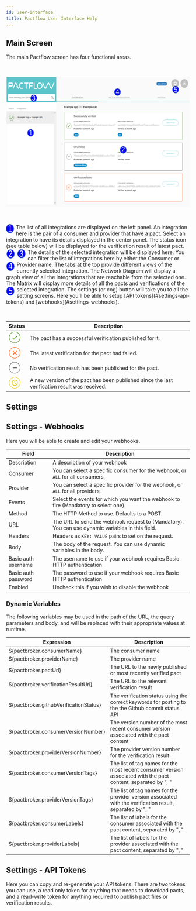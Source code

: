 ```yaml
---
id: user-interface
title: Pactflow User Interface Help
---
```


## Main Screen

The main Pactflow screen has four functional areas.

&nbsp;

![Main Screen](assets/ui/main-screen.png)

&nbsp;

<img src="assets/ui/one.png" alt="one" style="float: left; padding-right: 5px"/>
The list of all integrations are displayed on the left panel. An integration here is the pair of a consumer and provider that have a pact. Select an integration to have its details displayed in the center panel. The status icon (see table below) will be displayed for the verification result of latest pact.

<img src="assets/ui/two.png" alt="two" style="float: left; padding-right: 5px"/>
The details of the selected integration will be displayed here.

<img src="assets/ui/three.png" alt="three" style="float: left; padding-right: 5px"/>
You can filter the list of integrations here by either the Consumer or Provider name.

<img src="assets/ui/four.png" alt="four" style="float: left; padding-right: 5px"/>
The tabs at the top provide different views of the currently selected integration. The Network
Diagram will display a graph view of all the integrations that are reachable from the selected one.
The Matrix will display more details of all the pacts and verifications of the selected integration.

<img src="assets/ui/five.png" alt="five" style="float: left; padding-right: 5px"/>
The settings (or cog) button will take you to all the setting screens. Here you'll be able to setup
[API tokens](#settings-api-tokens) and [webhooks](#settings-webhooks).

&nbsp;

<div class="status-table">

| Status | Description |
|-------------|-------------|
| ![success](assets/ui/success.png) | The pact has a successful verification published for it. |
| ![failed](assets/ui/failed.png) | The latest verification for the pact had failed. |
| ![unverified](assets/ui/unverified.png) | No verification result has been published for the pact. |
| ![waiting](assets/ui/waiting.png) | A new version of the pact has been published since the last verification result was received. |

</div>

## Settings

## Settings - Webhooks

Here you will be able to create and edit your webhooks.

| Field | Description |
| ----- | ----------- |
| Description | A description of your webhook |
| Consumer | You can select a specific consumer for the webhook, or `ALL` for all consumers.  |
| Provider | You can select a specific provider for the webhook, or `ALL` for all providers. |
| Events | Select the events for which you want the webhook to fire (Mandatory to select one). |
| Method | The HTTP Method to use. Defaults to a POST. |
| URL | The URL to send the webhook request to (Mandatory). You can use dynamic variables in this field. |
| Headers | Headers as `KEY: VALUE` pairs to set on the request. |
| Body | The body of the request. You can use dynamic variables in the body. |
| Basic auth username | The username to use if your webhook requires Basic HTTP authentication |
| Basic auth password | The password to use if your webhook requires Basic HTTP authentication |
| Enabled | Uncheck this if you wish to disable the webhook |

### Dynamic Variables

The following variables may be used in the path of the URL, the query parameters and body, and will be replaced with their appropriate values at runtime.

| Expression | Description |
| ---------- | ----------- |
| ${pactbroker.consumerName} | The consumer name |
| ${pactbroker.providerName} | The provider name |
| ${pactbroker.pactUrl} | The URL to the newly published or most recently verified pact |
| ${pactbroker.verificationResultUrl} | The URL to the relevant verification result |
| ${pactbroker.githubVerificationStatus} | The verification status using the correct keywords for posting to the the Github commit status API |
| ${pactbroker.consumerVersionNumber} | The version number of the most recent consumer version associated with the pact content |
| ${pactbroker.providerVersionNumber} | The provider version number for the verification result |
| ${pactbroker.consumerVersionTags} | The list of tag names for the most recent consumer version associated with the pact content, separated by ", " |
| ${pactbroker.providerVersionTags} | The list of tag names for the provider version associated with the verification result, separated by ", " |
| ${pactbroker.consumerLabels} | The list of labels for the consumer associated with the pact content, separated by ", " |
| ${pactbroker.providerLabels} | The list of labels for the provider associated with the pact content, separated by ", " |

## Settings - API Tokens

Here you can copy and re-generate your API tokens. There are two tokens you can use, a read only token 
for anything that needs to download pacts, and a read-write token for anything required to publish 
pact files or verification results.

